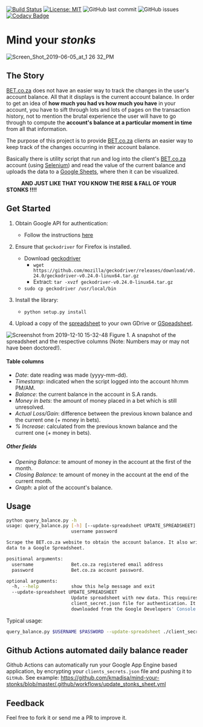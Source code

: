 [![Build Status](https://travis-ci.org/kmadisa/mind-your-stonks.svg?branch=master)](https://travis-ci.org/kmadisa/mind-your-stonks)
[![License: MIT](https://img.shields.io/badge/License-MIT-yellow.svg)](https://opensource.org/licenses/MIT)
![GitHub last commit](https://img.shields.io/github/last-commit/kmadisa/mind-your-stonks.svg)
![GitHub issues](https://img.shields.io/github/issues/kmadisa/mind-your-stonks.svg)
[![Codacy Badge](https://api.codacy.com/project/badge/Grade/ce9da614c0034a3ca373513e119705e0)](https://www.codacy.com/manual/katleho.madisa47/mind-your-stonks?utm_source=github.com&amp;utm_medium=referral&amp;utm_content=kmadisa/mind-your-stonks&amp;utm_campaign=Badge_Grade)

# Mind your *stonks*


![Screen_Shot_2019-06-05_at_1 26 32_PM](https://user-images.githubusercontent.com/16665803/61865197-15e25e00-aed3-11e9-8541-4fff382916b7.jpg)

## The Story
[BET.co.za](https://bet.co.za) does not have an easier way to track the changes in the user's account balance. All that it displays is the current account balance. In order to get an idea of **how much you had vs how much you have** in your account, you have to sift through lots and lots of pages on the transaction history, not to mention the brutal experience the user will have to go through to compute the **account's balance at a particular moment in time** from all that information.

The purpose of this project is to provide [BET.co.za](https://bet.co.za) clients an easier way to keep track of the changes occurring in their account balance.

Basically there is utility script that run and log into the client's [BET.co.za](https://bet.co.za) account (using [Selenium](https://selenium-python.readthedocs.io/)) and read the value of the current balance and uploads the data to a [Google Sheets](https://docs.google.com/spreadsheets/u/0/), where then it can be visualized.


&nbsp;&nbsp;&nbsp;&nbsp;&nbsp;&nbsp;&nbsp;&nbsp;&nbsp; **AND JUST LIKE THAT YOU KNOW THE RISE & FALL OF YOUR STONKS !!!!**


## Get Started

1. Obtain Google API for authentication:
    *   Follow the instructions [here](https://gspread.readthedocs.io/en/latest/oauth2.html#oauth-credentials)

2. Ensure that `geckodriver` for Firefox is installed.
    *   Download [geckodriver](https://github.com/mozilla/geckodriver)
        *   ```wget https://github.com/mozilla/geckodriver/releases/download/v0.24.0/geckodriver-v0.24.0-linux64.tar.gz```
        *   Extract: ```tar -xvzf geckodriver-v0.24.0-linux64.tar.gz```
    *   `sudo cp geckodriver /usr/local/bin`

3. Install the library:
    *   `python setup.py install`

4. Upload a copy of the [spreadsheet](https://docs.google.com/spreadsheets/d/1k--fJt5qC191RMHH3D2MbhRhaIJb__WTEBjOL1rcksc/edit?usp=sharing) to your own GDrive or [GSpeadsheet](https://docs.google.com/spreadsheets).

![Screenshot from 2019-12-10 15-32-48](https://user-images.githubusercontent.com/16665803/70533841-8debb080-1b62-11ea-82a6-a4aa9e188ef3.png)
Figure 1. A snapshot of the spreadsheet and the respective columns (Note: Numbers may or may not have been doctored!).

#### Table columns
   * *Date*: date reading was made (yyyy-mm-dd).
   * *Timestamp*: indicated when the script logged into the account hh:mm PM/AM.
   * *Balance*: the current balance in the account in S.A rands.
   * *Money in bets*: the amount of money placed in a bet which is still unresolved.
   * *Actual Loss/Gain*: difference between the previous known balance and the current one
                         (+ money in bets).
   * *% Increase*: calculated from the previous known balance and the current one (+ money in bets).

##### Other fields
   * *Opening Balance*: te amount of money in the account at the first of the month.
   * *Closing Balance*: te amount of money in the account at the end of the current month.
   * *Graph*: a plot of the account's balance.

## Usage

```bash
python query_balance.py -h
usage: query_balance.py [-h] [--update-spreadsheet UPDATE_SPREADSHEET]
                        username password

Scrape the BET.co.za website to obtain the account balance. It also writes the
data to a Google Spreadsheet.

positional arguments:
  username              Bet.co.za registered email address
  password              Bet.co.za account password.

optional arguments:
  -h, --help            show this help message and exit
  --update-spreadsheet UPDATE_SPREADSHEET
                        Update spreadsheet with new data. This requires the
                        client_secret.json file for authentication. It is
                        downloaded from the Google Developers' Console.
```

Typical usage:
```bash
query_balance.py $USERNAME $PASSWORD --update-spreadsheet ./client_secrets.json
```

## Github Actions automated daily balance reader
Github Actions can automatically run your Google App Engine based application, by encrypting your `clients_secrets.json` file and pushing it to `GitHub`.
See example: https://github.com/kmadisa/mind-your-stonks/blob/master/.github/workflows/update_stonks_sheet.yml


## Feedback

Feel free to fork it or send me a PR to improve it.
